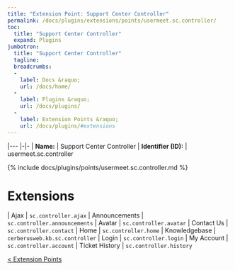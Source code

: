 ```yaml
---
title: "Extension Point: Support Center Controller"
permalink: /docs/plugins/extensions/points/usermeet.sc.controller/
toc:
  title: "Support Center Controller"
  expand: Plugins
jumbotron:
  title: "Support Center Controller"
  tagline: 
  breadcrumbs:
  -
    label: Docs &raquo;
    url: /docs/home/
  -
    label: Plugins &raquo;
    url: /docs/plugins/
  -
    label: Extension Points &raquo;
    url: /docs/plugins/#extensions
---
```


|---
|-|-
| **Name:** | Support Center Controller
| **Identifier (ID):** | usermeet.sc.controller

{% include docs/plugins/points/usermeet.sc.controller.md %}

# Extensions

| Ajax | `sc.controller.ajax`
| Announcements | `sc.controller.announcements`
| Avatar | `sc.controller.avatar`
| Contact Us | `sc.controller.contact`
| Home | `sc.controller.home`
| Knowledgebase | `cerberusweb.kb.sc.controller`
| Login | `sc.controller.login`
| My Account | `sc.controller.account`
| Ticket History | `sc.controller.history`

<div class="section-nav">
	<div class="left">
		<a href="/docs/plugins/extensions/#extension-points" class="prev">&lt; Extension Points</a>
	</div>
	<div class="right align-right">
	</div>
</div>
<div class="clear"></div>
